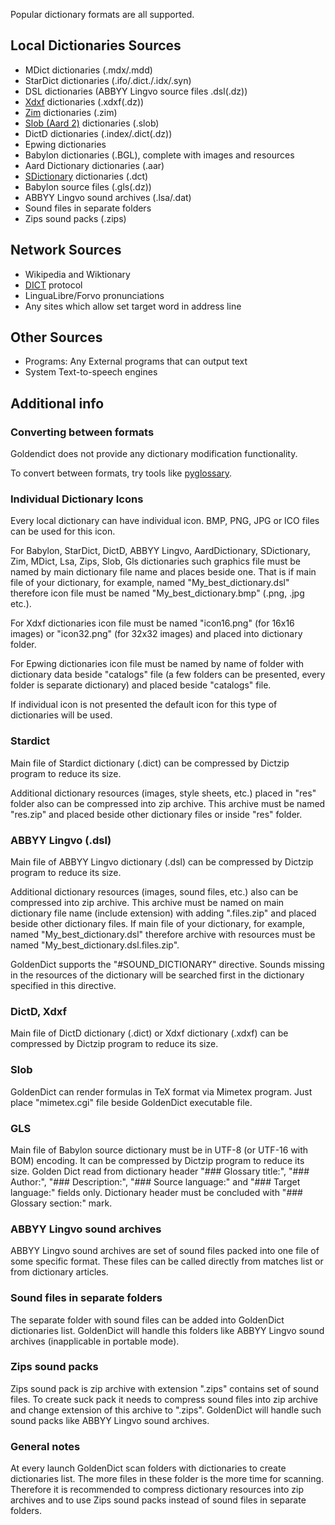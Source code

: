 Popular dictionary formats are all supported.

## Local Dictionaries Sources

* MDict dictionaries (.mdx/.mdd)
* StarDict dictionaries (.ifo/.dict./.idx/.syn)
* DSL dictionaries (ABBYY Lingvo source files .dsl(.dz))
* [Xdxf](https://github.com/soshial/xdxf_makedict) dictionaries (.xdxf(.dz))
* [Zim](https://wiki.openzim.org/wiki/OpenZIM) dictionaries (.zim)
* [Slob (Aard 2)](https://aarddict.org/) dictionaries (.slob)
* DictD dictionaries (.index/.dict(.dz))
* Epwing dictionaries
* Babylon dictionaries (.BGL), complete with images and resources
* Aard Dictionary dictionaries (.aar)
* [SDictionary](http://swaj.net/sdict/index.html) dictionaries (.dct)
* Babylon source files (.gls(.dz))
* ABBYY Lingvo sound archives (.lsa/.dat)
* Sound files in separate folders
* Zips sound packs (.zips)

## Network Sources

* Wikipedia and Wiktionary
* [DICT](https://en.wikipedia.org/wiki/DICT) protocol
* LinguaLibre/Forvo pronunciations
* Any sites which allow set target word in address line

## Other Sources

* Programs: Any External programs that can output text
* System Text-to-speech engines

## Additional info

### Converting between formats

Goldendict does not provide any dictionary modification functionality.

To convert between formats, try tools like [pyglossary](https://github.com/ilius/pyglossary).

### Individual Dictionary Icons

Every local dictionary can have individual icon. BMP, PNG, JPG or ICO files can be used for this icon.

For Babylon, StarDict, DictD, ABBYY Lingvo, AardDictionary, SDictionary, Zim, MDict, Lsa, Zips, Slob, Gls dictionaries such graphics file must be named by main dictionary file name and places beside one. That is if main file of your dictionary, for example, named "My_best_dictionary.dsl" therefore icon file must be named "My_best_dictionary.bmp" (.png, .jpg etc.).

For Xdxf dictionaries icon file must be named "icon16.png" (for 16х16 images) or "icon32.png" (for 32х32 images) and placed into dictionary folder.

For Epwing dictionaries icon file must be named by name of folder with dictionary data beside "catalogs" file (a few folders can be presented, every folder is separate dictionary) and placed beside "catalogs" file.

If individual icon is not presented the default icon for this type of dictionaries will be used.

### Stardict

Main file of Stardict dictionary (.dict) can be compressed by Dictzip program to reduce its size.

Additional dictionary resources (images, style sheets, etc.) placed in "res" folder also can be compressed into zip archive. This archive must be named "res.zip" and placed beside other dictionary files or inside "res" folder.

### ABBYY Lingvo (.dsl)

Main file of ABBYY Lingvo dictionary (.dsl) can be compressed by Dictzip program to reduce its size.

Additional dictionary resources (images, sound files, etc.) also can be compressed into zip archive. This archive must be named on main dictionary file name (include extension) with adding ".files.zip" and placed beside other dictionary files. If main file of your dictionary, for example, named "My_best_dictionary.dsl" therefore archive with resources must be named "My_best_dictionary.dsl.files.zip".

GoldenDict supports the "#SOUND_DICTIONARY" directive. Sounds missing in the resources of the dictionary will be searched first in the dictionary specified in this directive.

### DictD, Xdxf

Main file of DictD dictionary (.dict) or Xdxf dictionary (.xdxf) can be compressed by Dictzip program to reduce its size.

### Slob

GoldenDict can render formulas in TeX format via Mimetex program. Just place "mimetex.cgi" file beside GoldenDict executable file.

### GLS

Main file of Babylon source dictionary must be in UTF-8 (or UTF-16 with BOM) encoding. It can be compressed by Dictzip program to reduce its size. Golden Dict read from dictionary header "### Glossary title:", "### Author:", "### Description:", "### Source language:" and "### Target language:" fields only. Dictionary header must be concluded with "### Glossary section:" mark.

### ABBYY Lingvo sound archives

ABBYY Lingvo sound archives are set of sound files packed into one file of some specific format. These files can be called directly from matches list or from dictionary articles.

### Sound files in separate folders

The separate folder with sound files can be added into GoldenDict dictionaries list. GoldenDict will handle this folders like ABBYY Lingvo sound archives (inapplicable in portable mode).

### Zips sound packs

Zips sound pack is zip archive with extension ".zips" contains set of sound files. To create suck pack it needs to compress sound files into zip archive and change extension of this archive to ".zips". GoldenDict will handle such sound packs like ABBYY Lingvo sound archives.

### General notes

At every launch GoldenDict scan folders with dictionaries to create dictionaries list. The more files in these folder is the more time for scanning. Therefore it is recommended to compress dictionary resources into zip archives and to use Zips sound packs instead of sound files in separate folders.